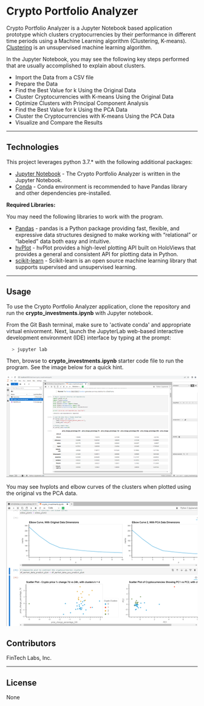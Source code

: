 # Crypto Portfolio Analyzer
Crypto Portfolio Analyzer is a Jupyter Notebook based application prototype which clusters cryptocurrencies by their performance in different time periods using a Machine Learning algorithm (Clustering, K-means). [Clustering](https://scikit-learn.org/stable/modules/clustering.html#) is an unsupervised machine learning algorithm.

In the Jupyter Notebook, you may see the following key steps performed that are usually accomplished to explain about clusters.

* Import the Data from a CSV file
* Prepare the Data
* Find the Best Value for k Using the Original Data
* Cluster Cryptocurrencies with K-means Using the Original Data
* Optimize Clusters with Principal Component Analysis
* Find the Best Value for k Using the PCA Data
* Cluster the Cryptocurrencies with K-means Using the PCA Data
* Visualize and Compare the Results

---

## Technologies

This project leverages python 3.7.* with the following additional packages:
* [Jupyter Notebook](https://jupyter.org/) - The Crypto Portfolio Analyzer is written in the Jupyter Notebook.
* [Conda](https://docs.conda.io/projects/conda/en/latest/) - Conda environment is recommended to have Pandas library and other dependencies pre-installed.

**Required Libraries:**

You may need the following libraries to work with the program.

- [Pandas](https://pandas.pydata.org/docs/reference/index.html) - pandas is a Python package providing fast, flexible, and expressive data structures designed to make working with “relational” or “labeled” data both easy and intuitive.
- [hvPlot](https://hvplot.holoviz.org/) - hvPlot provides a high-level plotting API built on HoloViews that provides a general and consistent API for plotting data in Python.
- [scikit-learn](https://scikit-learn.org/stable/getting_started.html/) - Scikit-learn is an open source machine learning library that supports supervised and unsupervised learning.
---

## Usage

To use the Crypto Portfolio Analyzer application, clone the repository and run the **crypto_investments.ipynb** with Jupyter notebook.

From the Git Bash terminal, make sure to 'activate conda' and appropriate virtual enivorment. Next, launch the JupyterLab web-based interactive development environment (IDE) interface by typing at the prompt:

```python
  > jupyter lab
```

Then, browse to **crypto_investments.ipynb** starter code file to run the program. See the image below for a quick hint.

![Jupyter Notebook](Images/app_usage.png)

You may see hvplots and elbow curves of the clusters when plotted using the original vs the PCA data.

![Cluster Analysis](Images/output.png)

## Contributors

FinTech Labs, Inc.

---

## License

None